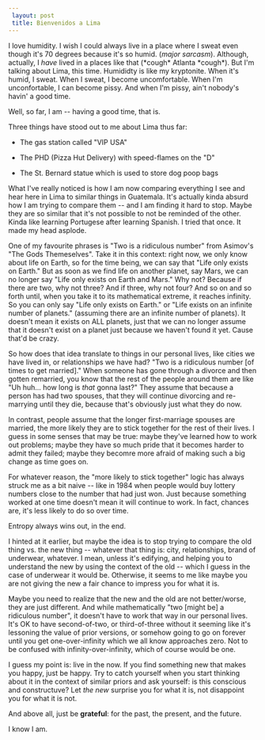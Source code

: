 ```yaml
---
 layout: post
 title: Bienvenidos a Lima
---
```


I love humidity. I wish I could always live in a place where I sweat
even though it's 70 degrees because it's so humid. (*major sarcasm*).
Although, actually, I
*have* lived in a places like that (\*cough\* Atlanta \*cough\*). But I'm talking about Lima, this
time. Humididty is like my kryptonite. When it's humid, I sweat. When I
sweat, I become uncomfortable. When I'm unconfortable, I can become
pissy. And when I'm pissy, ain't nobody's havin' a good time.

Well, so far, I am -- having a good time, that is.

Three things have stood out to me about Lima thus far:

* The gas station called "VIP USA"

* The PHD (Pizza Hut Delivery) with speed-flames on the "D"

* The St. Bernard statue which is used to store dog poop bags

What I've really noticed is how I am now comparing everything I see and
hear here in Lima to similar things in Guatemala. It's actually kinda
absurd how I am trying to compare them -- and I am finding it hard to
stop. Maybe they are so similar that it's not possible to not be
reminded of the other. Kinda like learning Portugese after learning
Spanish. I tried that once. It made my head asplode.

One of my favourite phrases is "Two is a ridiculous number" from
Asimov's "The Gods Themeselves". Take it in this context: right now, we
only know about life on Earth, so for the time being, we can say that
"Life only exists on Earth." But as soon as we find life on another
planet, say Mars, we can no longer say "Life only exists on Earth and
Mars." Why not? Because if there are two, why not three? And if three,
why not four? And so on and so forth until, when you take it to its
mathematical extreme, it reaches infinity. So you can only say "Life
only exists on Earth." or "Life exists on an infinite number of
planets." (assuming there are an infinite number of planets). It doesn't
mean it exists on ALL planets, just that we can no longer assume that it
doesn't exist on a planet just because we haven't found it yet. Cause
that'd be crazy.

So how does that idea translate to things in our personal lives, like
cities we have lived in, or relationships we have had? "Two is a ridiculous number [of times
to get married]." When someone has gone through a divorce and then
gotten remarried, you know that the rest of the people around them are like
"Uh huh... how long is *that* gonna last?" They assume that because a
person has had two spouses, that they will continue divorcing and
re-marrying until they die, because that's obviously just what they do
now.

In contrast, people assume that the longer first-marriage spouses
are married, the more likely they are to stick
together for the rest of their lives. I guess in some senses that may be
true: maybe they've learned how to work out problems; maybe they have so
much pride that it becomes harder to admit they failed; maybe they
becomre more afraid of making such a big change as time goes on.

For whatever reason, the "more likely to stick together" logic has
always struck me as a bit naive -- like in 1984 when people would buy
lottery numbers close to the number that had just won. Just because
something worked at one time doesn't mean it will continue to work. In
fact, chances are, it's less likely to do so over time.

Entropy always wins out, in the end.

I hinted at it earlier, but maybe the idea is to stop trying to compare
the old thing vs. the new thing -- whatever that thing is: city,
relationships, brand of underwear, whatever. I mean, unless it's edifying,
and helping you to understand the new by using the context of the old --
which I guess in the case of underwear it would be.
Otherwise, it seems to me like maybe you are not giving the new a fair
chance to impress you for what it is.

Maybe you need to realize that the new and the old are not better/worse, they are just different. And while
mathematically "two [might be] a ridiculous number", it doesn't have to
work that way in our personal lives. It's OK to have second-of-two, or
third-of-three without it seeming like it's lessoning the value
of prior
versions, or somehow going to go on forever until you get
one-over-infinity which we all know approaches zero. Not to be confused
with infinity-over-infinity, which of course would be one.

I guess my point is: live in the now. If
you find something new that makes you happy, just be happy. Try to catch yourself when you start
thinking about it in the
context of similar priors and ask yourself: is this conscious and
constructuve? Let *the new* surprise you for what
it is, not disappoint you for what it is not.

And above all, just be **grateful**: for the past, the present, and the future.

I know I am.

